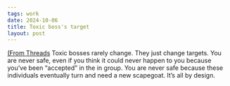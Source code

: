```yaml
---
tags: work
date: 2024-10-06
title: Toxic boss's target
layout: post
---
```


[(From Threads](https://www.threads.net/@jennnaababe/post/C-L3MYjMZiL)
Toxic bosses rarely change. They just change targets. You are never safe, even if you think it could never happen to you because you’ve been “accepted” in the in group. You are never safe because these individuals eventually turn and need a new scapegoat. It’s all by design.